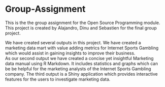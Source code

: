# Group-Assignment
This is the the group assignment for the Open Source Programming module. This project is created by Alajandro, Dinu and Sebastien for the final group project.

We have created several outputs in this project.
We have created a marketing data mart with value adding metrics for Internet Sports Gambling which would assist in gaining insights to improve their business.  
As our second output we have created a concise yet insightful Marketing data manual using R Markdown. It includes statistics and graphs which can be be helpful for the marketing analysts of the Internet Sports Gambling company.
The third output is a Shiny application which provides interactive features for the users to investigate marketing data.
